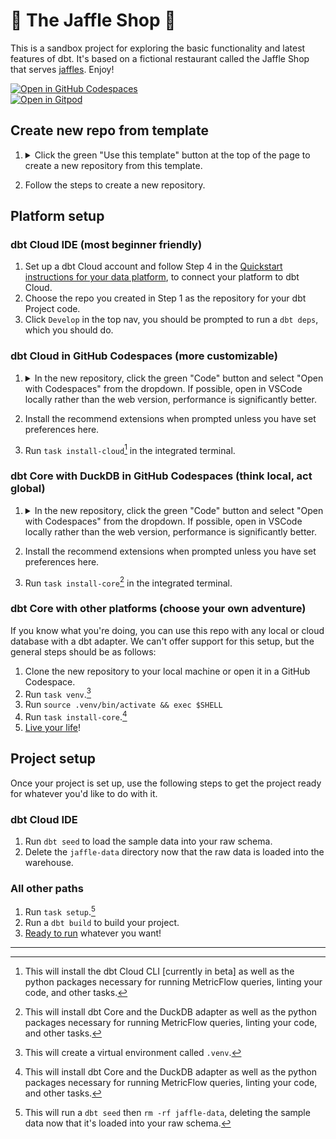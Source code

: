 # 🥪 The Jaffle Shop 🦘

This is a sandbox project for exploring the basic functionality and latest features of dbt. It's based on a fictional restaurant called the Jaffle Shop that serves [jaffles](https://en.wikipedia.org/wiki/Pie_iron). Enjoy!

[![Open in GitHub Codespaces](https://github.com/codespaces/badge.svg)](https://codespaces.new/dbt-labs/jaffle-shop?quickstart=1)  
[![Open in Gitpod](https://gitpod.io/button/open-in-gitpod.svg)](https://gitpod.io/#https://github.com/dbt-labs/jaffle-shop)

## Create new repo from template

1. <details>
   <summary>Click the green "Use this template" button at the top of the page to create a new repository from this template.</summary>

   ![Click 'Use this template'](/.github/static/use-template.gif)
   </details>
3. Follow the steps to create a new repository.

## Platform setup

### dbt Cloud IDE (most beginner friendly)
1. Set up a dbt Cloud account and follow Step 4 in the [Quickstart instructions for your data platform](https://docs.getdbt.com/quickstarts), to connect your platform to dbt Cloud.
2. Choose the repo you created in Step 1 as the repository for your dbt Project code.
3. Click `Develop` in the top nav, you should be prompted to run a `dbt deps`, which you should do.

### dbt Cloud in GitHub Codespaces (more customizable)

1. <details>
   <summary>In the new repository, click the green "Code" button and select "Open with Codespaces" from the dropdown. If possible, open in VSCode locally rather than the web version, performance is significantly better.</summary>

   ![Create codespace on main](.github/static/open-codespace.gif)
   </details>
2. Install the recommend extensions when prompted unless you have set preferences here.
3. Run `task install-cloud`[^1] in the integrated terminal.

### dbt Core with DuckDB in GitHub Codespaces (think local, act global)

1. <details>
   <summary>In the new repository, click the green "Code" button and select "Open with Codespaces" from the dropdown. If possible, open in VSCode locally rather than the web version, performance is significantly better.</summary>

   ![Create codespace on main](.github/static/open-codespace.gif)
   </details>
2. Install the recommend extensions when prompted unless you have set preferences here.
3. Run `task install-core`[^2] in the integrated terminal.

### dbt Core with other platforms (choose your own adventure)

If you know what you're doing, you can use this repo with any local or cloud database with a dbt adapter. We can't offer support for this setup, but the general steps should be as follows:

1. Clone the new repository to your local machine or open it in a GitHub Codespace.
2. Run `task venv`.[^3]
3. Run `source .venv/bin/activate && exec $SHELL`
4. Run `task install-core`.[^2]
5. [Live your life](https://www.youtube.com/watch?v=koVHN6eO4Xg&t=72s)!

## Project setup

Once your project is set up, use the following steps to get the project ready for whatever you'd like to do with it.

### dbt Cloud IDE

1. Run `dbt seed` to load the sample data into your raw schema.
2. Delete the `jaffle-data` directory now that the raw data is loaded into the warehouse.

### All other paths

1. Run `task setup`.[^4]
2. Run a `dbt build` to build your project.
3. [Ready to run](https://www.youtube.com/watch?v=Wu4_zVxmufY&t=234s) whatever you want!

---

[^1]: This will install the dbt Cloud CLI [currently in beta] as well as the python packages necessary for running MetricFlow queries, linting your code, and other tasks.
[^2]: This will install dbt Core and the DuckDB adapter as well as the python packages necessary for running MetricFlow queries, linting your code, and other tasks.
[^3]: This will create a virtual environment called `.venv`.
[^4]: This will run a `dbt seed` then `rm -rf jaffle-data`, deleting the sample data now that it's loaded into your raw schema.
